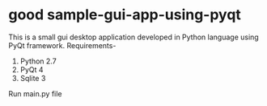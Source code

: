 # good sample-gui-app-using-pyqt
This is a small gui desktop application developed in Python language using PyQt framework.
Requirements-
1. Python 2.7
2. PyQt 4
3. Sqlite 3

Run main.py file
